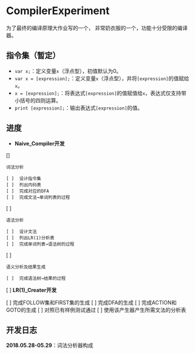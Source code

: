 # CompilerExperiment

为了最终的编译原理大作业写的一个，
非常奶衣服的一个，功能十分受限的编译器。

## 指令集（暂定）

- `var x;`：定义变量`x`（浮点型），初值默认为0。
- `var x = [expression];`：定义变量`x`（浮点型），并将`[expression]`的值赋给`x`。
- `x = [expression];`：将表达式`[expression]`的值赋值给`x`，表达式仅支持带小括号的四则运算。
- `print [expression];`：输出表达式`[expression]`的值。

## 进度

-  **Naive_Compiler开发**

  []  

    词法分析

    [ ]  设计指令集
    [ ]  列出内码表
    [ ]  完成对应的DFA
    [ ]  完成文法→单词列表的过程

  [ ]  

    语法分析

    [ ]  设计文法
    [ ]  列出LR(1)分析表
    [ ]  完成单词列表→语法树的过程

  [ ]  

    语义分析及结果生成

    [ ]  完成语法树→结果的过程

[ ]  **LR(1)_Creater开发**

  [ ]  完成FOLLOW集和FIRST集的生成
  [ ]  完成DFA的生成
  [ ]  完成ACTION和GOTO的生成
  [ ]  对照已有样例测试通过
  [ ]  使用该产生器产生所需文法的分析表

## 开发日志

**2018.05.28-05.29**：词法分析器构成
